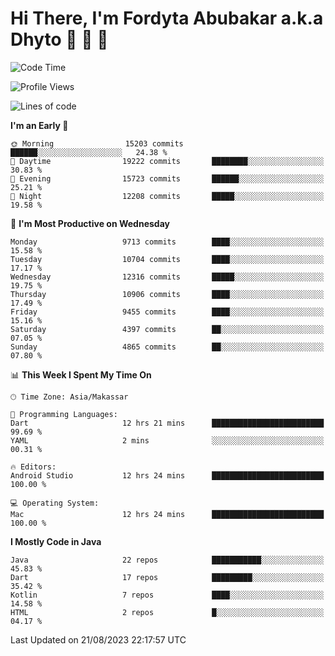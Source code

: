 # Hi There, I'm Fordyta Abubakar a.k.a Dhyto 👋 👋 👋 

<!--
**DhytoDev/dhytodev** is a ✨ _special_ ✨ repository because its `README.md` (this file) appears on your GitHub profile.

Here are some ideas to get you started:

- 🔭 I’m currently working on ...
- 🌱 I’m currently learning ...
- 👯 I’m looking to collaborate on ...
- 🤔 I’m looking for help with ...
- 💬 Ask me about ...
- 📫 How to reach me: ...
- 😄 Pronouns: ...
- ⚡ Fun fact: ...
-->

<!--START_SECTION:waka-->
![Code Time](http://img.shields.io/badge/Code%20Time-1%2C991%20hrs%2051%20mins-blue)

![Profile Views](http://img.shields.io/badge/Profile%20Views-0-blue)

![Lines of code](https://img.shields.io/badge/From%20Hello%20World%20I%27ve%20Written-7.8%20million%20lines%20of%20code-blue)

**I'm an Early 🐤** 

```text
🌞 Morning                15203 commits       ██████░░░░░░░░░░░░░░░░░░░   24.38 % 
🌆 Daytime                19222 commits       ████████░░░░░░░░░░░░░░░░░   30.83 % 
🌃 Evening                15723 commits       ██████░░░░░░░░░░░░░░░░░░░   25.21 % 
🌙 Night                  12208 commits       █████░░░░░░░░░░░░░░░░░░░░   19.58 % 
```
📅 **I'm Most Productive on Wednesday** 

```text
Monday                   9713 commits        ████░░░░░░░░░░░░░░░░░░░░░   15.58 % 
Tuesday                  10704 commits       ████░░░░░░░░░░░░░░░░░░░░░   17.17 % 
Wednesday                12316 commits       █████░░░░░░░░░░░░░░░░░░░░   19.75 % 
Thursday                 10906 commits       ████░░░░░░░░░░░░░░░░░░░░░   17.49 % 
Friday                   9455 commits        ████░░░░░░░░░░░░░░░░░░░░░   15.16 % 
Saturday                 4397 commits        ██░░░░░░░░░░░░░░░░░░░░░░░   07.05 % 
Sunday                   4865 commits        ██░░░░░░░░░░░░░░░░░░░░░░░   07.80 % 
```


📊 **This Week I Spent My Time On** 

```text
🕑︎ Time Zone: Asia/Makassar

💬 Programming Languages: 
Dart                     12 hrs 21 mins      █████████████████████████   99.69 % 
YAML                     2 mins              ░░░░░░░░░░░░░░░░░░░░░░░░░   00.31 % 

🔥 Editors: 
Android Studio           12 hrs 24 mins      █████████████████████████   100.00 % 

💻 Operating System: 
Mac                      12 hrs 24 mins      █████████████████████████   100.00 % 
```

**I Mostly Code in Java** 

```text
Java                     22 repos            ███████████░░░░░░░░░░░░░░   45.83 % 
Dart                     17 repos            █████████░░░░░░░░░░░░░░░░   35.42 % 
Kotlin                   7 repos             ████░░░░░░░░░░░░░░░░░░░░░   14.58 % 
HTML                     2 repos             █░░░░░░░░░░░░░░░░░░░░░░░░   04.17 % 
```




 Last Updated on 21/08/2023 22:17:57 UTC
<!--END_SECTION:waka-->
